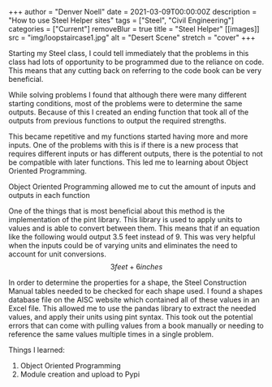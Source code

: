 +++
author = "Denver Noell"
date = 2021-03-09T00:00:00Z
description = "How to use Steel Helper sites"
tags = ["Steel", "Civil Engineering"]
categories = ["Current"]
removeBlur = true
title = "Steel Helper"
[[images]]
  src = "img/loopstaircase1.jpg"
  alt = "Desert Scene"
  stretch = "cover"
+++

Starting my Steel class, I could tell immediately that the problems in this class had lots of opportunity to be programmed due to the reliance on code. This means that any cutting back on referring to the code book can be very beneficial.

While solving problems I found that although there were many different starting conditions, most of the problems were to determine the same outputs. Because of this I created an ending function that took all of the outputs from previous functions to output the required strengths.

This became repetitive and my functions started having more and more inputs. One of the problems with this is if there is a new process that requires different inputs or has different outputs, there is the potential to not be compatible with later functions. This led me to learning about Object Oriented Programming.

Object Oriented Programming allowed me to cut the amount of inputs and outputs in each function

One of the things that is most beneficial about this method is the implementation of the pint library. This library is used to apply units to values and is able to convert between them. This means that if an equation like the following would output 3.5 feet instead of 9. This was very helpful when the inputs could be of varying units and eliminates the need to account for unit conversions.
$$3 feet + 6 inches$$

In order to determine the properties for a shape, the Steel Construction Manual tables needed to be checked for each shape used. I found a shapes database file on the AISC website which contained all of these values in an Excel file. This allowed me to use the pandas library to extract the needed values, and apply their units using pint syntax. This took out the potential errors that can come with pulling values from a book manually or needing to reference the same values multiple times in a single problem.

Things I learned:

1. Object Oriented Programming
2. Module creation and upload to Pypi
